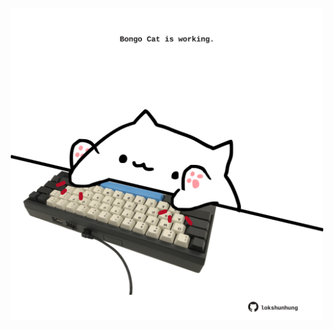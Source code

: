 <!-- built at 31/08/2021, 05:01:35 UTC -->
<p align="center">
  <img width="500" height="500" src="./ReadmeImage.svg">
</p>
